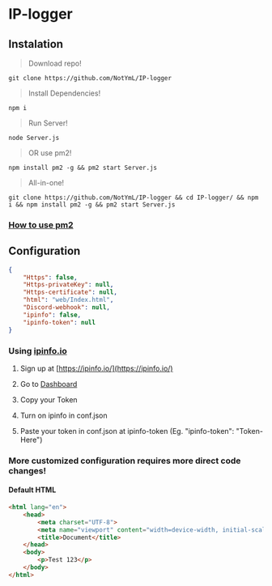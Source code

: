 # IP-logger

## Instalation
> Download repo!
```shell
git clone https://github.com/NotYmL/IP-logger
```
> Install Dependencies!
```shell
npm i
```
> Run Server!
```shell
node Server.js
```
> OR use pm2!
```shell
npm install pm2 -g && pm2 start Server.js
```

> All-in-one!
```shell
git clone https://github.com/NotYmL/IP-logger && cd IP-logger/ && npm i && npm install pm2 -g && pm2 start Server.js
```
### [How to use pm2](https://www.fastcomet.com/tutorials/nodejs/pm2)

## Configuration
```json
{
    "Https": false,
    "Https-privateKey": null,
    "Https-certificate": null,
    "html": "web/Index.html",
    "Discord-webhook": null,
    "ipinfo": false,
    "ipinfo-token": null
}
```

### Using [ipinfo.io](https://ipinfo.io/)

1. Sign up at [https://ipinfo.io/](https://ipinfo.io/)

2. Go to [Dashboard](https://ipinfo.io/account/home)

3. Copy your Token

4. Turn on ipinfo in conf.json

5. Paste your token in conf.json at ipinfo-token (Eg. "ipinfo-token": "Token-Here")

### More customized configuration requires more direct code changes!
#### Default HTML
```html
<html lang="en">
    <head>
        <meta charset="UTF-8">
        <meta name="viewport" content="width=device-width, initial-scale=1.0">
        <title>Document</title>
    </head>
    <body>
        <p>Test 123</p>
    </body>
</html>
```
